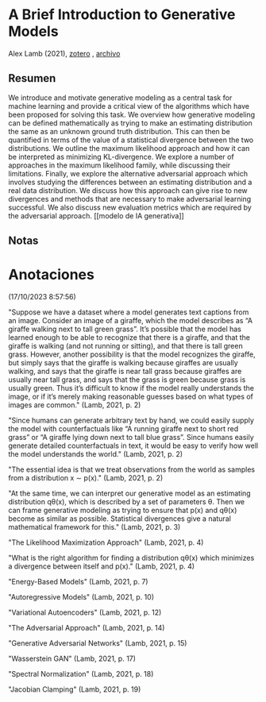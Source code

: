 # A Brief Introduction to Generative Models

Alex Lamb (2021), [zotero](zotero://select/items/@lamb2021) , [archivo](file:///home/sabhz/archivo/librero/lamb2021.pdf)
## Resumen
We introduce and motivate generative modeling as a central task for machine learning and provide a critical view of the algorithms which have been proposed for solving this task. We overview how generative modeling can be defined mathematically as trying to make an estimating distribution the same as an unknown ground truth distribution. This can then be quantified in terms of the value of a statistical divergence between the two distributions. We outline the maximum likelihood approach and how it can be interpreted as minimizing KL-divergence. We explore a number of approaches in the maximum likelihood family, while discussing their limitations. Finally, we explore the alternative adversarial approach which involves studying the differences between an estimating distribution and a real data distribution. We discuss how this approach can give rise to new divergences and methods that are necessary to make adversarial learning successful. We also discuss new evaluation metrics which are required by the adversarial approach. [[modelo de IA generativa]]

## Notas

# Anotaciones  
(17/10/2023 8:57:56)

"Suppose we have a dataset where a model generates text captions from an image. Consider an image of a giraffe, which the model describes as “A giraffe walking next to tall green grass”. It’s possible that the model has learned enough to be able to recognize that there is a giraffe, and that the giraffe is walking (and not running or sitting), and that there is tall green grass. However, another possibility is that the model recognizes the giraffe, but simply says that the giraffe is walking because giraffes are usually walking, and says that the giraffe is near tall grass because giraffes are usually near tall grass, and says that the grass is green because grass is usually green. Thus it’s difficult to know if the model really understands the image, or if it’s merely making reasonable guesses based on what types of images are common." (Lamb, 2021, p. 2)

"Since humans can generate arbitrary text by hand, we could easily supply the model with counterfactuals like “A running giraffe next to short red grass” or “A giraffe lying down next to tall blue grass”. Since humans easily generate detailed counterfactuals in text, it would be easy to verify how well the model understands the world." (Lamb, 2021, p. 2)

"The essential idea is that we treat observations from the world as samples from a distribution x ∼ p(x)." (Lamb, 2021, p. 2)

"At the same time, we can interpret our generative model as an estimating distribution qθ(x), which is described by a set of parameters θ. Then we can frame generative modeling as trying to ensure that p(x) and qθ(x) become as similar as possible. Statistical divergences give a natural mathematical framework for this." (Lamb, 2021, p. 3)

"The Likelihood Maximization Approach" (Lamb, 2021, p. 4)

"What is the right algorithm for finding a distribution qθ(x) which minimizes a divergence between itself and p(x)." (Lamb, 2021, p. 4)

"Energy-Based Models" (Lamb, 2021, p. 7)

"Autoregressive Models" (Lamb, 2021, p. 10)

"Variational Autoencoders" (Lamb, 2021, p. 12)

"The Adversarial Approach" (Lamb, 2021, p. 14)

"Generative Adversarial Networks" (Lamb, 2021, p. 15)

"Wasserstein GAN" (Lamb, 2021, p. 17)

"Spectral Normalization" (Lamb, 2021, p. 18)

"Jacobian Clamping" (Lamb, 2021, p. 19)
